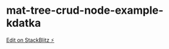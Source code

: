 # mat-tree-crud-node-example-kdatka

[Edit on StackBlitz ⚡️](https://stackblitz.com/edit/mat-tree-crud-node-example-kdatka)